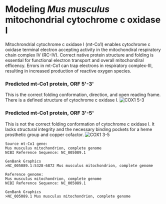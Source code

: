 # Modeling *Mus musculus* mitochondrial cytochrome c oxidase I
Mitochrondrial cytochrome c oxidase I (mt-Co1) enables cytochrome c oxidase terminal electron accepting activity in the mitochondiral respiratory chain complex IV (RC-IV). Correct native protein structure and folding is essential for functional electron transport and overall mitochondiral efficency. Errors in mt-Co1 can trap electrons in respiratory complex-III, resulting in increased production of reactive oxygen species.

### Predicted mt-Co1 protein, ORF 5'-3'
This is the correct folding conformation, direction, and open reading frame. There is a defined structure of cytochrome c oxidase I.
![COX1 5-3](https://user-images.githubusercontent.com/98036665/150719383-7032787c-18a1-41e8-8956-ba49c54abef2.png)


### Predicted mt-Co1 protein, ORF 3'-5'
This is not the correct folding conformation of cytochrome c oxidase I. It lacks structural integrity and the necessary binding pockets for a heme prosthetic group and copper cofactor.
![COX1 3-5](https://user-images.githubusercontent.com/98036665/150719390-4b9598a1-a27a-4266-84ca-448126c0dbc9.png)

```
Source mt-Co1 gene:
Mus musculus mitochondrion, complete genome
NCBI Reference Sequence: NC_005089.1

GenBank Graphics
>NC_005089.1:5328-6872 Mus musculus mitochondrion, complete genome
```
```
Reference genome:
Mus musculus mitochondrion, complete genome
NCBI Reference Sequence: NC_005089.1

GenBank Graphics
>NC_005089.1 Mus musculus mitochondrion, complete genome
```
